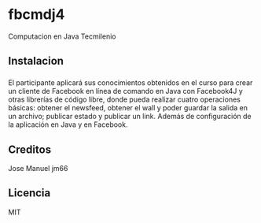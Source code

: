 # fbcmdj4

Computacion en Java Tecmilenio

## Instalacion

### 
El participante aplicará sus conocimientos obtenidos en el curso para crear un cliente de Facebook en línea de comando en Java con Facebook4J y otras librerías de código libre, donde pueda realizar cuatro operaciones básicas: obtener el newsfeed, obtener el wall y poder guardar la salida en un archivo; publicar estado y publicar un link. Además de configuración de la aplicación en Java y en Facebook.

## Creditos
Jose Manuel
jm66

## Licencia

MIT
